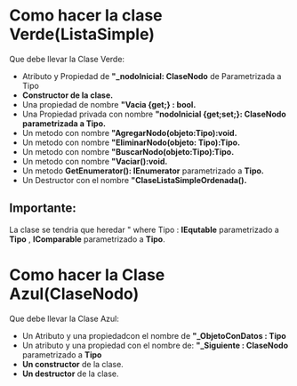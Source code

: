 # Como hacer la clase Verde(ListaSimple)

Que debe llevar la Clase Verde:

* Atributo y Propiedad de **"_nodoInicial: ClaseNodo** de Parametrizada a Tipo
* **Constructor de la clase.**
* Una propiedad de nombre **"Vacia {get;} : bool.**
* Una Propiedad privada con nombre **"nodoInicial {get;set;}: ClaseNodo parametrizada a Tipo.**
* Un metodo con nombre **"AgregarNodo(objeto:Tipo):void.**
* Un metodo con nombre **"EliminarNodo(objeto: Tipo):Tipo.**
* Un metodo con nombre **"BuscarNodo(objeto:Tipo):Tipo.** 
* Un metodo con nombre **"Vaciar():void.**
* Un metodo **GetEnumerator(): IEnumerator** parametrizado a **Tipo.**
* Un Destructor con el nombre **"ClaseListaSimpleOrdenada().**

## Importante:
La clase se tendria que heredar " where Tipo : **IEqutable** parametrizado a **Tipo** , **IComparable** parametrizado a **Tipo**. 


# Como hacer la Clase Azul(ClaseNodo)

Que debe llevar la Clase Azul:

* Un Atributo y una propiedadcon el nombre de **"_ObjetoConDatos : Tipo**
* Un atributo y una propiedad con el nombre de: **"_Siguiente : ClaseNodo** parametrizado a **Tipo**
* **Un constructor** de la clase.
* **Un destructor** de la clase.




